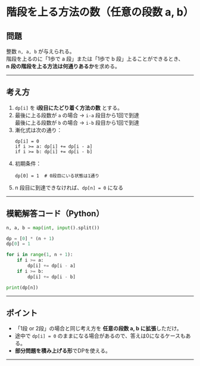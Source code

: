# 階段を上る方法の数（任意の段数 a, b）

## 問題
整数 `n, a, b` が与えられる。  
階段を上るのに「1歩で a 段」または「1歩で b 段」上ることができるとき、  
**n 段の階段を上る方法は何通りあるか**を求める。

---

## 考え方

1. `dp[i]` を **i段目にたどり着く方法の数** とする。
2. 最後に上る段数が `a` の場合 → `i-a` 段目から1回で到達  
   最後に上る段数が `b` の場合 → `i-b` 段目から1回で到達  
3. 漸化式は次の通り：
   ```
   dp[i] = 0
   if i >= a: dp[i] += dp[i - a]
   if i >= b: dp[i] += dp[i - b]
   ```
4. 初期条件：
   ```
   dp[0] = 1  # 0段目にいる状態は1通り
   ```
5. n 段目に到達できなければ、`dp[n] = 0` になる

---

## 模範解答コード（Python）

```python
n, a, b = map(int, input().split())

dp = [0] * (n + 1)
dp[0] = 1

for i in range(1, n + 1):
    if i >= a:
        dp[i] += dp[i - a]
    if i >= b:
        dp[i] += dp[i - b]

print(dp[n])
```

---

## ポイント
- 「1段 or 2段」の場合と同じ考え方を **任意の段数 a, b に拡張**しただけ。  
- 途中で `dp[i] = 0` のままになる場合があるので、答えは0になるケースもある。  
- **部分問題を積み上げる形**でDPを使える。  

---
